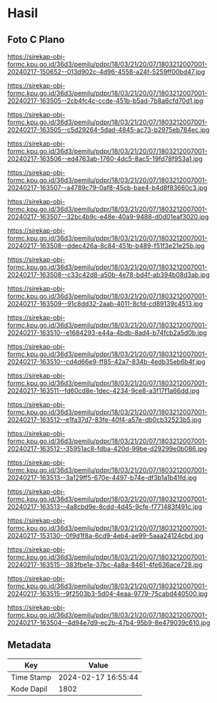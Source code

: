 # Hasil

## Foto C Plano

https://sirekap-obj-formc.kpu.go.id/36d3/pemilu/pdpr/18/03/21/20/07/1803212007001-20240217-150652--013d902c-4d96-4558-a24f-5259ff00bd47.jpg

https://sirekap-obj-formc.kpu.go.id/36d3/pemilu/pdpr/18/03/21/20/07/1803212007001-20240217-163505--2cb4fc4c-ccde-451b-b5ad-7b8a6cfd70d1.jpg

https://sirekap-obj-formc.kpu.go.id/36d3/pemilu/pdpr/18/03/21/20/07/1803212007001-20240217-163505--c5d29264-5dad-4845-ac73-b2975eb784ec.jpg

https://sirekap-obj-formc.kpu.go.id/36d3/pemilu/pdpr/18/03/21/20/07/1803212007001-20240217-163506--ed4763ab-1760-4dc5-8ac5-19fd78f953a1.jpg

https://sirekap-obj-formc.kpu.go.id/36d3/pemilu/pdpr/18/03/21/20/07/1803212007001-20240217-163507--a4789c79-0af8-45cb-bae4-b4d8f83660c3.jpg

https://sirekap-obj-formc.kpu.go.id/36d3/pemilu/pdpr/18/03/21/20/07/1803212007001-20240217-163507--32bc4b9c-e48e-40a9-9488-d0d01eaf3020.jpg

https://sirekap-obj-formc.kpu.go.id/36d3/pemilu/pdpr/18/03/21/20/07/1803212007001-20240217-163508--ddec426a-8c84-451b-b489-f51f3e21e25b.jpg

https://sirekap-obj-formc.kpu.go.id/36d3/pemilu/pdpr/18/03/21/20/07/1803212007001-20240217-163508--c33c42d8-a50b-4e78-bd4f-ab394b08d3ab.jpg

https://sirekap-obj-formc.kpu.go.id/36d3/pemilu/pdpr/18/03/21/20/07/1803212007001-20240217-163509--91c8dd32-2aab-4011-8cfd-cd89139c4513.jpg

https://sirekap-obj-formc.kpu.go.id/36d3/pemilu/pdpr/18/03/21/20/07/1803212007001-20240217-163510--e1684293-e44a-4bdb-8ad4-b74fcb2a5d0b.jpg

https://sirekap-obj-formc.kpu.go.id/36d3/pemilu/pdpr/18/03/21/20/07/1803212007001-20240217-163510--cd4d66e9-ff85-42a7-834b-4edb35eb6b4f.jpg

https://sirekap-obj-formc.kpu.go.id/36d3/pemilu/pdpr/18/03/21/20/07/1803212007001-20240217-163511--fd60cd8e-1dec-4234-9ce8-a3f17f1a66dd.jpg

https://sirekap-obj-formc.kpu.go.id/36d3/pemilu/pdpr/18/03/21/20/07/1803212007001-20240217-163512--e1fa37d7-83fe-40f4-a57e-db0cb32523b5.jpg

https://sirekap-obj-formc.kpu.go.id/36d3/pemilu/pdpr/18/03/21/20/07/1803212007001-20240217-163512--35951ac8-fdba-420d-99be-d29299e0b086.jpg

https://sirekap-obj-formc.kpu.go.id/36d3/pemilu/pdpr/18/03/21/20/07/1803212007001-20240217-163513--3a129ff5-670e-4497-b74e-df3b1a1b41fd.jpg

https://sirekap-obj-formc.kpu.go.id/36d3/pemilu/pdpr/18/03/21/20/07/1803212007001-20240217-163513--4a8cbd9e-8cdd-4d45-9cfe-f771483f491c.jpg

https://sirekap-obj-formc.kpu.go.id/36d3/pemilu/pdpr/18/03/21/20/07/1803212007001-20240217-153130--0f9d1f8a-6cd9-4eb4-ae99-5aaa24124cbd.jpg

https://sirekap-obj-formc.kpu.go.id/36d3/pemilu/pdpr/18/03/21/20/07/1803212007001-20240217-163515--383fbe1e-37bc-4a8a-8461-4fe636ace728.jpg

https://sirekap-obj-formc.kpu.go.id/36d3/pemilu/pdpr/18/03/21/20/07/1803212007001-20240217-163515--9f2503b3-5d04-4eaa-9779-75cabd440500.jpg

https://sirekap-obj-formc.kpu.go.id/36d3/pemilu/pdpr/18/03/21/20/07/1803212007001-20240217-163504--4d94e7d9-ec2b-47b4-95b9-8e479039c610.jpg


## Metadata

| Key        | Value               |
| ---------- | ------------------- |
| Time Stamp | 2024-02-17 16:55:44 |
| Kode Dapil | 1802                |



